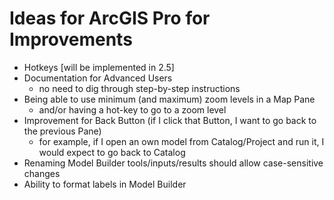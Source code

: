 # Ideas for ArcGIS Pro for Improvements
- Hotkeys [will be implemented in 2.5]
- Documentation for Advanced Users
  - no need to dig through step-by-step instructions
- Being able to use minimum (and maximum) zoom levels in a Map Pane
  - and/or having a hot-key to go to a zoom level
- Improvement for Back Button (if I click that Button, I want to go back to the previous Pane)
  - for example, if I open an own model from Catalog/Project and run it, I would expect to go back to Catalog
- Renaming Model Builder tools/inputs/results should allow case-sensitive changes
- Ability to format labels in Model Builder
